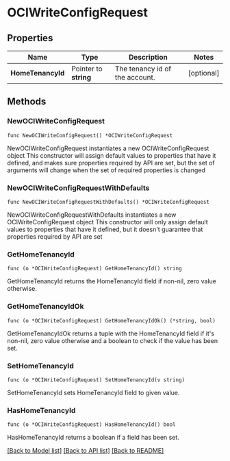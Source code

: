 # OCIWriteConfigRequest


## Properties

Name | Type | Description | Notes
------------ | ------------- | ------------- | -------------
**HomeTenancyId** | Pointer to **string** | The tenancy id of the account. | [optional] 



## Methods


### NewOCIWriteConfigRequest

`func NewOCIWriteConfigRequest() *OCIWriteConfigRequest`

NewOCIWriteConfigRequest instantiates a new OCIWriteConfigRequest object
This constructor will assign default values to properties that have it defined,
and makes sure properties required by API are set, but the set of arguments
will change when the set of required properties is changed

### NewOCIWriteConfigRequestWithDefaults

`func NewOCIWriteConfigRequestWithDefaults() *OCIWriteConfigRequest`

NewOCIWriteConfigRequestWithDefaults instantiates a new OCIWriteConfigRequest object
This constructor will only assign default values to properties that have it defined,
but it doesn't guarantee that properties required by API are set


### GetHomeTenancyId

`func (o *OCIWriteConfigRequest) GetHomeTenancyId() string`

GetHomeTenancyId returns the HomeTenancyId field if non-nil, zero value otherwise.

### GetHomeTenancyIdOk

`func (o *OCIWriteConfigRequest) GetHomeTenancyIdOk() (*string, bool)`

GetHomeTenancyIdOk returns a tuple with the HomeTenancyId field if it's non-nil, zero value otherwise
and a boolean to check if the value has been set.

### SetHomeTenancyId

`func (o *OCIWriteConfigRequest) SetHomeTenancyId(v string)`

SetHomeTenancyId sets HomeTenancyId field to given value.


### HasHomeTenancyId

`func (o *OCIWriteConfigRequest) HasHomeTenancyId() bool`

HasHomeTenancyId returns a boolean if a field has been set.









[[Back to Model list]](../README.md#documentation-for-models) [[Back to API list]](../README.md#documentation-for-api-endpoints) [[Back to README]](../README.md)


